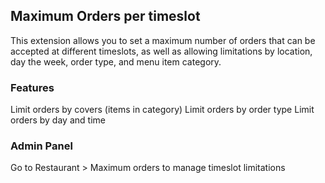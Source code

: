 ## Maximum Orders per timeslot

This extension allows you to set a maximum number of orders that can be accepted at different timeslots, as well as allowing limitations by location, day the week, order type, and menu item category.

### Features
Limit orders by covers (items in category)
Limit orders by order type
Limit orders by day and time

### Admin Panel
Go to Restaurant > Maximum orders to manage timeslot limitations